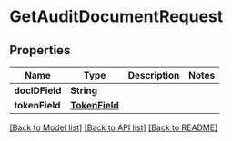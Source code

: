 # GetAuditDocumentRequest

## Properties
Name | Type | Description | Notes
------------ | ------------- | ------------- | -------------
**docIDField** | **String** |  | 
**tokenField** | [**TokenField**](TokenField.md) |  | 

[[Back to Model list]](../README.md#documentation-for-models) [[Back to API list]](../README.md#documentation-for-api-endpoints) [[Back to README]](../README.md)


